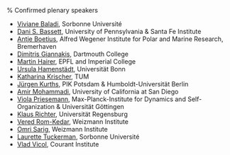 % Confirmed plenary speakers

- [Viviane Baladi](http://baladi.perso.math.cnrs.fr/), Sorbonne Université
- [Dani S. Bassett](https://live-sas-physics.pantheon.sas.upenn.edu/people/standing-faculty/danielle-bassett), University of Pennsylvania & Santa Fe Institute
- [Antje Boetius](https://www.awi.de/ueber-uns/organisation/mitarbeiter/detailseite/antje-boetius.html), Alfred Wegener Institute for Polar and Marine Research, Bremerhaven
- [Dimitris Giannakis](https://giannakis.host.dartmouth.edu/), Dartmouth College
- [Martin Hairer](https://www.hairer.org/), EPFL and Imperial College
- [Ursula Hamenstädt](https://www.math.uni-bonn.de/people/ursula/), Universität Bonn
- [Katharina Krischer](https://www.professoren.tum.de/krischer-katharina), TUM
- [Jürgen Kurths](https://www.pik-potsdam.de/members/kurths), PIK Potsdam & Humboldt-Universität Berlin
- [Amir Mohammadi](https://mathweb.ucsd.edu/~ammohammadi/), University of California at San Diego
- [Viola Priesemann](https://www.viola-priesemann.de/), Max-Planck-Institute for Dynamics and Self-Organization & Universität Göttingen 
- [Klaus Richter](https://www.uni-regensburg.de/physics/richter/complex-quantum-systems), Universität Regensburg
- [Vered Rom-Kedar](https://www.wisdom.weizmann.ac.il/~vered/), Weizmann Institute
- [Omri Sarig](https://www.weizmann.ac.il/math/sarigo/), Weizmann Institute 
- [Laurette Tuckerman](https://blog.espci.fr/laurette/), Sorbonne Université
- [Vlad Vicol](https://cims.nyu.edu/~vicol/), Courant Institute
